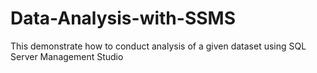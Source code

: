 # Data-Analysis-with-SSMS
This demonstrate how to conduct analysis of a given dataset using SQL Server Management Studio
